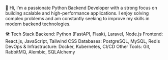 👋 Hi,
I'm a passionate Python Backend Developer with a strong focus on building scalable and high-performance applications. I enjoy solving complex problems and am constantly seeking to improve my skills in modern backend technologies.

🛠️ Tech Stack
Backend: Python (FastAPI, Flask), Laravel, Node.js
Frontend: React.js, JavaScript, Tailwind CSS 
Databases: PostgreSQL, MySQL, Redis
DevOps & Infrastructure: Docker, Kubernetes, CI/CD
Other Tools: Git, RabbitMQ, Alembic, SQLAlchemy

